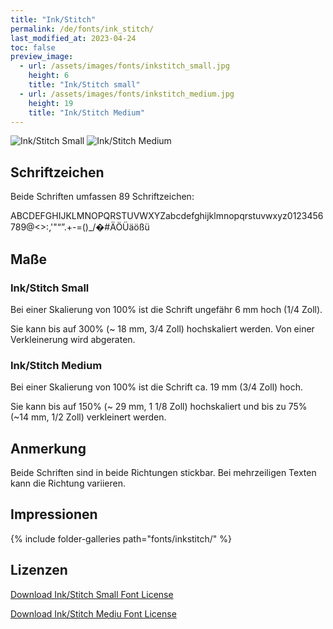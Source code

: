 ```yaml
---
title: "Ink/Stitch"
permalink: /de/fonts/ink_stitch/
last_modified_at: 2023-04-24
toc: false
preview_image:
  - url: /assets/images/fonts/inkstitch_small.jpg
    height: 6
    title: "Ink/Stitch small"
  - url: /assets/images/fonts/inkstitch_medium.jpg
    height: 19
    title: "Ink/Stitch Medium"
---
```

![Ink/Stitch Small](/assets/images/fonts/inkstitch_small.jpg)
![Ink/Stitch Medium](/assets/images/fonts/inkstitch_medium.jpg)

## Schriftzeichen

Beide Schriften umfassen 89 Schriftzeichen:

ABCDEFGHIJKLMNOPQRSTUVWXYZabcdefghijklmnopqrstuvwxyz0123456789@<>:,'"“”.+-=()_/�#ÄÖÜäößü

## Maße

### Ink/Stitch Small

Bei einer Skalierung von 100% ist die Schrift ungefähr 6 mm hoch (1/4 Zoll).

Sie kann bis auf 300% (~ 18 mm, 3/4 Zoll) hochskaliert werden. Von einer Verkleinerung wird abgeraten.

### Ink/Stitch Medium

Bei einer Skalierung von 100% ist die Schrift ca. 19 mm (3/4 Zoll) hoch.

Sie kann bis auf 150% (~ 29 mm, 1 1/8 Zoll) hochskaliert und bis zu 75% (~14 mm, 1/2 Zoll) verkleinert werden.

## Anmerkung

Beide Schriften sind in beide Richtungen stickbar. Bei mehrzeiligen Texten kann die Richtung variieren.

## Impressionen

{% include folder-galleries path="fonts/inkstitch/" %}

## Lizenzen

[Download Ink/Stitch Small Font License](https://github.com/inkstitch/inkstitch/tree/main/fonts/small_font/LICENSE)

[Download Ink/Stitch Mediu Font License](https://github.com/inkstitch/inkstitch/tree/main/fonts/medium_font/LICENSE)
